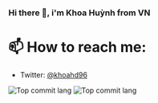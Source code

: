 ### Hi there 👋, i'm Khoa Huỳnh from VN

<!--
**khoahuynhdev/khoahuynhdev** is a ✨ _special_ ✨ repository because its `README.md` (this file) appears on your GitHub profile.

Here are some ideas to get you started:

- 🔭 I’m currently working on ...
- 🌱 I’m currently learning on ...
- 👯 I’m looking to collaborate on ...
- 🤔 I’m looking for help with ...
- 💬 Ask me about ...
- 📫 How to reach me: ...
- 😄 Pronouns: ...
- ⚡ Fun fact: ...
-->

# 📫 How to reach me:

- Twitter: [@khoahd96](https://twitter.com/khoahd96)
<!--
- Dev.to: [khoa0319](https://dev.to/khoa0319)
- Medium Blog: [@khoahd](https://medium.com/@khoahd)

- Reddit: [u/khoa_hd96](https://www.reddit.com/user/khoa_hd96)

[![PRs Welcome](https://img.shields.io/badge/PRs-welcome-brightgreen.svg?style=flat&logo=github)](https://github.com/khoahuynhdev) [![Visitors](https://visitor-badge.glitch.me/badge?page_id=khoahuynhdev.visitor-badge)](https://github.com/khoahuynhdev) [![Open Source Love](https://badges.frapsoft.com/os/v2/open-source.svg?v=103)](https://github.com/khoahuynhdev)

<!-- <div align="left">
  <img src="https://github-readme-stats.vercel.app/api?username=khoahuynhdev&show_icons=true&count_private=true&theme=dracula" alt="khoahuynhdev" />
</div>
-->

<!-- [![Top Langs](https://github-readme-stats.vercel.app/api/top-langs/?username=khoahuynhdev&langs_count=20&hide=html,css&layout=compact&theme=cobalt)](https://github.com/anuraghazra/github-readme-stats) -->
![Top commit lang](http://github-profile-summary-cards.vercel.app/api/cards/repos-per-language?username=khoahuynhdev&theme=dracula)
![Top commit lang](http://github-profile-summary-cards.vercel.app/api/cards/most-commit-language?username=khoahuynhdev&theme=dracula)

